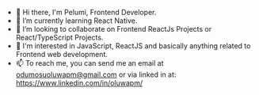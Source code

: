 
- 👋 Hi there, I'm Pelumi, Frontend Developer.
- 🌱 I’m currently learning React Native.
- 👯 I’m looking to collaborate on Frontend ReactJs Projects or React/TypeScript Projects.
- 👀 I'm interested in JavaScript, ReactJS and basically anything related to Frontend web development.
- 📫 To reach me, you can send me an email at odumosuoluwapm@gmail.com or via linked in at: https://www.linkedin.com/in/oluwapm/
